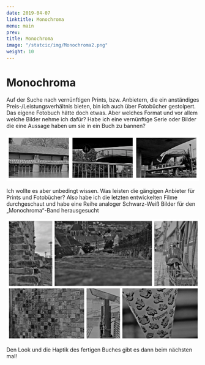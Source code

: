 ```yaml
---
date: 2019-04-07
linktitle: Monochroma
menu: main
prev:
title: Monochroma
image: "/statcic/img/Monochroma2.png"
weight: 10
---
```


# Monochroma

Auf der Suche nach vernünftigen Prints, bzw. Anbietern, die ein anständiges Preis-/Leistungsverhältnis bieten, bin ich auch über Fotobücher gestolpert.
Das eigene Fotobuch hätte doch etwas. Aber welches Format und vor allem welche Bilder nehme ich dafür? Habe ich eine vernünftige Serie oder Bilder die eine Aussage haben um sie in ein Buch zu bannen?

![Monochroma](/static/img/Monochroma2.png "Monochroma")

Ich wollte es aber unbedingt wissen. Was leisten die gängigen Anbieter für Prints und Fotobücher? Also habe ich die letzten entwickelten Filme durchgeschaut und habe eine Reihe analoger Schwarz-Weiß Bilder für den „Monochroma“-Band herausgesucht

![Monochroma](/static/img/Monochroma1.png "Monochroma")

Den Look und die Haptik des fertigen Buches gibt es dann beim nächsten mal!
